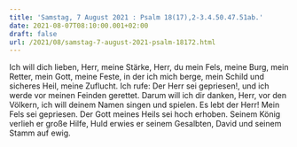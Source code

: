 ```yaml
---
title: 'Samstag, 7 August 2021 : Psalm 18(17),2-3.4.50.47.51ab.'
date: 2021-08-07T08:10:00.001+02:00
draft: false
url: /2021/08/samstag-7-august-2021-psalm-18172.html
---
```


Ich will dich lieben, Herr, meine Stärke, Herr, du mein Fels, meine Burg, mein Retter, mein Gott, meine Feste, in der ich mich berge, mein Schild und sicheres Heil, meine Zuflucht. Ich rufe: Der Herr sei gepriesen!, und ich werde vor meinen Feinden gerettet. Darum will ich dir danken, Herr, vor den Völkern, ich will deinem Namen singen und spielen. Es lebt der Herr! Mein Fels sei gepriesen. Der Gott meines Heils sei hoch erhoben. Seinem König verlieh er große Hilfe, Huld erwies er seinem Gesalbten, David und seinem Stamm auf ewig.